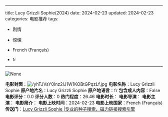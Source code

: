 
---
title: Lucy Grizzli Sophie(2024)
date: 2024-02-23
updated: 2024-02-23
categories: 电影推荐
tags:

- 剧情
- 惊悚

- French (Français)
- fr
---

<img src="https://image.tmdb.org/t/p/originalNone" alt="None" title="None">

**电影封面**：<img src="https://image.tmdb.org/t/p/w200/yhTJVsY0Inz2lJ1W1KOBtGPqzLf.jpg" alt="/yhTJVsY0Inz2lJ1W1KOBtGPqzLf.jpg" title="/yhTJVsY0Inz2lJ1W1KOBtGPqzLf.jpg">
**电影名称**：Lucy Grizzli Sophie
**原产地片名**：Lucy Grizzli Sophie
**原产地语言**：fr
**包含成人内容**：False
**电影评分**：0.0
**评分人数**：0
**热门程度**：26.46
**电影时长**：
**电影导演**：
**电影主演**：
**电影简介**：
**电影上映时间**：2024-02-23
**电影上映国家**：French (Français)
**传送门**：[Lucy Grizzli Sophie |专业的种子搜索、磁力链接搜索引擎](https://movie.amd794.com:2083/?search=Lucy%20Grizzli%20Sophie&ordering=&mode=match_phrase&page_size=10&page=1)

